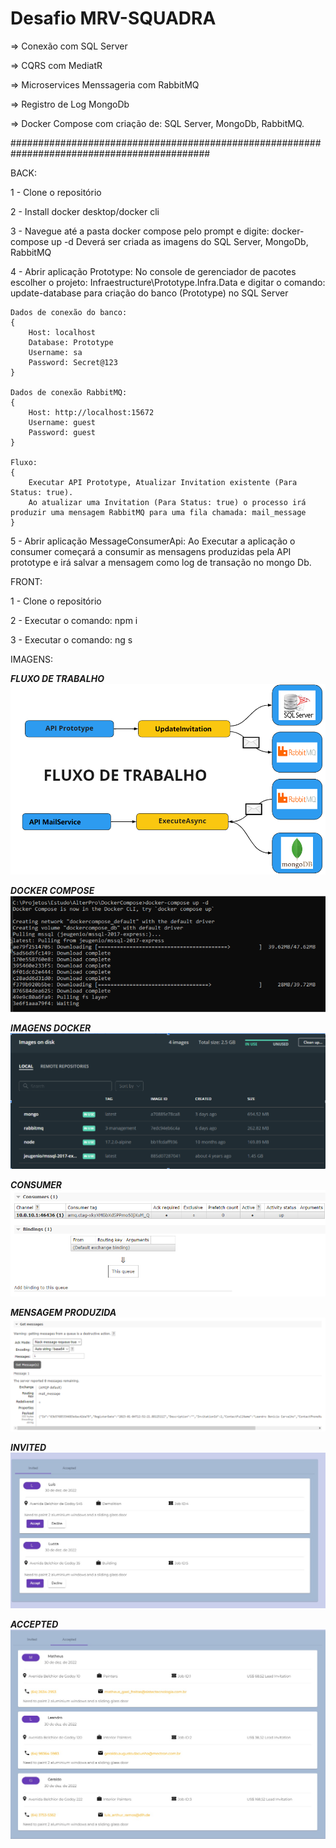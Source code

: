 # Desafio MRV-SQUADRA


=> Conexão com SQL Server

=> CQRS com MediatR

=> Microservices Menssageria com RabbitMQ

=> Registro de Log MongoDb

=> Docker Compose com criação de: SQL Server, MongoDb, RabbitMQ.

############################################################################################

BACK:

1 - Clone o repositório

2 - Install docker desktop/docker cli

3 - Navegue até a pasta docker compose pelo prompt e digite: docker-compose up -d
	Deverá ser criada as imagens do SQL Server, MongoDb, RabbitMQ

4 - Abrir aplicação Prototype: No console de gerenciador de pacotes escolher o projeto:
	Infraestructure\Prototype.Infra.Data e digitar o comando:
	update-database para criação do banco (Prototype) no SQL Server
	
	Dados de conexão do banco:
	{
		Host: localhost
		Database: Prototype
		Username: sa
		Password: Secret@123
	}

	Dados de conexão RabbitMQ:
	{
		Host: http://localhost:15672
		Username: guest
		Password: guest
	}
	
	Fluxo:
	{ 
		Executar API Prototype, Atualizar Invitation existente (Para Status: true). 
		Ao atualizar uma Invitation (Para Status: true) o processo irá produzir uma mensagem RabbitMQ para uma fila chamada: mail_message
	}

5 - Abrir aplicação MessageConsumerApi: Ao Executar a aplicação o consumer começará a consumir as mensagens produzidas
	pela API prototype e irá salvar a mensagem como log de transação no mongo Db.



FRONT:

1 - Clone o repositório

2 - Executar o comando: npm i

3 - Executar o comando: ng s


IMAGENS:

***FLUXO DE TRABALHO***
![Screenshot-7](https://github.com/hedu59/DesafioSquadraMRV/blob/develop/5-FluxoDeTrabalho.png)

***DOCKER COMPOSE***
![Screenshot-1](https://github.com/hedu59/DesafioSquadraMRV/blob/develop/1-DockerCompose.png)

***IMAGENS DOCKER***
![Screenshot-2](https://github.com/hedu59/DesafioSquadraMRV/blob/develop/2-ImagensDocker.png)

***CONSUMER***
![Screenshot-3](https://github.com/hedu59/DesafioSquadraMRV/blob/develop/3-Consumer.png)

***MENSAGEM PRODUZIDA***
![Screenshot-4](https://github.com/hedu59/DesafioSquadraMRV/blob/develop/4-MensagemProduzida.png)

***INVITED***
![Screenshot-5](https://github.com/hedu59/DesafioSquadraMRV/blob/develop/6-Invited.png)

***ACCEPTED***
![Screenshot-6](https://github.com/hedu59/DesafioSquadraMRV/blob/develop/7-Accepted.png)
